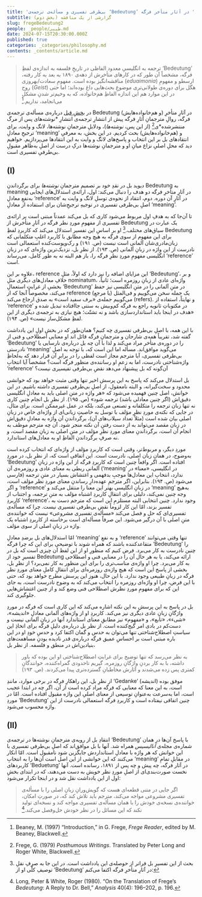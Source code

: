 ```yaml
---
title: 'بی‌طرفی تفسیری و مسأله‌ی ترجمه‌ی ‘Bedeutung’ در آثار متأخر فرگه '
subtitle: گزارشی از یک مناقشه (بخشِ دوم)
slug: fregeBedeutung2
people: _people/طیبی.md
date: 2024-07-15T20:30:00.000Z
published: true
categories: _categories/philosophy.md
contents: _contents/article.md
---
```


> ترجمه‌ به انگلیسیِ معدود الفاظی در تاریخِ فلسفه به اندازه‌ی لفظِ ‘Bedeutung’ فرگه، مشخصاً آن طور که در کارهای متأخرش از دهه‌ی ۱۸۹۰ به بعد به کار رفته، مناقشه‌انگیز بوده است. مفهومِ سعادت/بهروزی (_eduaimonia_) ارسطو و مفهومِ روح (_Geist_) هگل برای دوره‌ی طولانی‌تری موضوعِ بحث‌هایی داغ بوده‌اند؛ اما حتی در این موارد هم این اندازه الفاظِ هم‌خانواده، که به وخیم‌تر شدنِ مشکل می‌انجامد، نداریم.[^1]

در [بخشِ قبل](/magazine/fregebedeutung1/) درباره‌ی مسأله‌ی ترجمه‌ی Bedeutung (و هم‌خانواده‌هایش) در آثارِ متأخرِ فرگه، روالِ مترجمانِ آثارِ فرگه پیش از انتشارِ ترجمه‌ی انتشارِ  *نوشته‌های پس از مرگ‌ منتشرشده‌‌*ی[^2] (از این پس، *نوشته‌ها*)، ودلایلِ مترجمانِ نوشته‌ها، لانگ و وایت، برای ترجیحِ معادلِ ‘meaning’ و (هم‌خانواده‌هایش) بحث کردیم. در این بخش، به معرفیِ انتقادهای بل بر این انتخاب و پاسخ‌های لانگ و وایت به این انتقادها می‌پردازیم. خواهیم دید که محلِ اصلیِ نزاع میانِ او و مترجمانِ نوشته‌ها درکِ درست از اصلِ به‌ظاهر مقبولِ بی‌طرفیِ تفسیری است. 

## (I)

دیوید بل در نقدِ خود بر تصمیم مترجمانِ _نوشته‌ها_ برای برگرداندنِ Bedeutung‌ به meaning در آثارِ متأخرِ فرگه دو هدف را دنبال می‌کند: اول، ارائه‌ی استدلال‌های ایجابی به‌نفعِ معادلِ ‘reference’ در آثارِ آن دوره. دوم، انتقاد از نحوه‌ی توسلِ لانگ و وایت به اصلِ بی‌طرفی‌ تفسیری در توجیهِ ترجیحِ‌شان برای استفاده از معادلِ ‘meaning’. 

تا آن‌جا که به هدفِ اول‌ مربوط می‌شود کاری که بل می‌کند عمدتاً مبتنی است بر ارائه‌ی تفسیری از مفهومِ موردِ نظر فرگه در آثارِ متأخرش از Bedeutung یک عبارت در سیاق‌های مختلف.[^3] او بر اساسِ این تفسیر استدلال می‌کند که کاربردِ لفظِ Bedeutung برای این مفهوم از سوی فرگه به هیچ وجه مطابق با کاربرد اغلبِ متکلمانی که زبان‌مادری‌شان آلمانی است نیست (ص. ۱۹۱) و رک‌وپوست‌کنده استعمالی است نادرست از این واژه در زبانِ آلمانی (ص. ۱۹۳). از نظرِ بل، نزدیک‌ترین واژه‌ای که در زبانِ انگلیسی مفهومِ موردِ نظرِ‌ فرگه را، باز هم البته نه به طور کامل، می‌رساند ‘reference’ است. 

علاوه بر این، reference این مزایای اضافه را نیز دارد که اولاً، مثلِ ‘Bedeutung’، و بر خلافِ معادل‌های دیگری مثلِ nominatum، واژه‌ای عادی از زبانِ روزمره است؛ ثانیاً، بخشیِ از غرابتِ استعمالِ ‘Bedeutung’ در متنِ آلمانی را در متنِ انگلیسی نیز حفظ می‌کند، مخصوصاً آنجا که از reference (یا مرجعِ) یک جمله سخن می‌گوییم و فی‌المثل می‌گوییم جمله‌ی «برف سفید است» به صدق ارجاع می‌کند (refers). و نهایتاً، استفاده از ‘reference’ در مکتوباتِ ثانویه راجع به فرگه کم‌وبیش به سنتی جاافتاده تبدیل شده و «هدف در اینجا باید استانداردسازی باشد و نه تشتّت؛ هیچ نیازی به ترجمه‌ی دیگری از این لفظِ مشکل‌ساز نیست» (ص. ۱۹۴).

با این همه، با اصلِ بی‌طرفی تفسیری چه کنیم؟ همان‌طور که در بخشِ اولِ این یادداشت گفته شد، تقریباً همه‌ی شارحان و مترجمانِ فرگه قائل اند او معنایی اصطلاحی و فنی از ‘Bedeutung’ را در دوره‌ی متأخر مراد می‌کند و لذا با آن چه بل درباره‌ی نارسایی یا نادرستی ‘meaning’ می‌گوید موافق‌اند. مسأله اما این است که، با توجه به اصلِ بی‌طرفی تفسیری، آیا مترجم مجاز است لفظی را در برابرِ آن قرار دهد که به‌لحاظِ واژه‌شناختی نادرست، اما به زعمِ او رساننده‌ی منظور فرگه است؟ مشخصاً آیا انتخابِ ‘reference’ آن‌گونه که بل پیشنهاد می‌دهد نقضِ بی‌طرفی تفیسیری نیست؟

بل استدلال می‌کند که پاسخ به این پرسش اخیر تنها وقتی مثبت خواهد بود که خوانشی محدود و سخت‌گیرانه، و البته نامعقول، از اصلِ بی‌طرفی تفسیری داشته باشیم. در این خوانش، اصل چنین فهمیده می‌شود که «هر واژه در متنِ اصلی باید به معادلِ انگلیسی دقیق‌اش (اگر چنین معادلی باشد) ترجمه شود» (ص. ۱۹۵). از نظرِ بل انجام چنین کاری نه تنها زبان ترجمه را متکلفانه و تصنعی می‌کند، بلکه در عمل غیرممکن است. برای مثال، در جایی که نکته‌ی موردِ نظرِ مؤلف با توسل به خاصیتِ زبانی‌ای از واژه‌ای خاص در زبانِ اصلی بیان شده است (مثلاً تعداد سیلاب‌های آن)، برگرداندنِ آن واژه به معادلِ دقیق‌اش در زبان مقصد می‌تواند به از دست رفتنِ آن نکته منجر شود. آن چه مترجم موظف به انجام آن است، برگرداندنِ معنای موردِ نظرِ مؤلف در متنِ اصلی به زبانِ مقصد است، و نه صرفِ برگرداندنِ الفاظِ او به معادل‌های استاندارد. 

موردِ دیگر، و مربوط‌تر، وقتی است که کاربردِ مؤلف از واژه‌ای که انتخاب کرده است به‌وضوح، در همان زبان اصلی، نادرست است. این اتفاقی است که، از نظرِ بل، در موردِ ‘Bedeutung’ افتاده است. اگر واقعاً چنین است که کاربردِ فرگه از این واژه در زبانِ آلمانی ربطی به معنای عادی و روزمره‌ی آن (‘meaning’ در انگلیسی، «معنا» در فارسی) ندارد، انتخابِ این معادل‌ها موجبِ بدفهمی و اغتشاش بسیار در متنِ ترجمه می‌شود (ص. ۱۹۴). بنابراین، اگر مترجمِ عهده‌دارِ رساندنِ معنای موردِ نظر مؤلف است، و اگر ‘reference’ در زبانِ انگلیسی بهتر این معنا را منتقل می‌کند و ‘meaning’ به‌هیچ وجه چنین نمی‌کند، دلیلی برای انتقالِ کاربردِ اشتباه مؤلف به متنِ ترجمه، و اجتناب از کاربردِ  ‘reference’، وجود ندارد. چنین انتخابی البته مستلزمِ این است که مترجم دست به تفسیر بزند، امّا این کار لزوماً نقضِ بی‌طرفی تفسیری نیست. چرا که مسأله‌ی تفسیری‌ای که حل و فصل می‌کند «مسأله‌ی تفسیری مشروعی» نیست که خواننده‌ی متنِ اصلی با آن درگیر می‌شود. این صرفاً مسأله‌ای است برخاسته از کاربردِ اشتباه یک واژه در زبانِ اصلی از سوی مؤلف. 

امّا استدلال‌های بل برضدِ معادلِ ‘meaning’ و به نفعِ ‘reference’ تنها وقتی می‌توانند متقاعدکننده‌ باشند  که همراه شوند با توضیحی برای این که چرا فرگه ‘Bedeutung’ را چنین نادرست به کار می‌برد. فرض کنیم که منظورِ او از این لفظ آن چیزی است که بل در تفسیرِ خود از Bedeutung ارائه می‌کند، یا به هر حال آن را در معنایی فنی و اصطلاحی به کار می‌برد. چرا او واژه‌ی مناسب‌تری را برای این منظور به کار نمی‌برد؟ از نظرِ بل، بخشی از پاسخ این است که هیچ واژه‌ی روزمره‌ای برای انتقالِ کاملِ معنای موردِ نظر فرگه در زبانِ طبیعی وجود ندارد. با این حال، هنوز این پرسش مطرح خواهد بود که، حتی با این فرض، چرا او واژه‌ای روزمره را انتخاب می‌کند که به وضوح نادرست است، به جای این که برای مفهومِ موردِ نظرش اصطلاحی فنی وضع کند و از چنین اغتشاش‌هایی جلوگیری کند.

بل در پاسخ به این پرسش به این نکته اشاره می‌کند که این کاری است که فرگه در موردِ واژگانِ زبانِ عادی دیگری نیز می‌کند. کاربردِ او از واژه‌های آلمانی معادلِ «اندیشه»، «شیء»، «تابع»، و «مفهوم» نیز مطابقِ معنای استاندارد آنها در زبانِ آلمانی نیست و دست‌کم در بادی امر گیج‌کننده است. از نظر بل درباره‌ی دلیلِ فرگه برای اتخاذِ این سیاستِ اصطلاح‌شناختی تنها می‌توان به حدس و گمان اکتفا کرد و حدسِ خودِ او در این باره مبتنی است بر احساسِ عمیق فرگه درباره‌ی قدر نادیده بودنِ مساهمت‌های بنیادین‌اش در منطق و فلسفه. از نظر بل،

> به نظر می‌رسد که تنها توضیح برای غرابتِ اصطلاح‌شناختی او این بوده که باور داشته، با به کار بردنِ واژگانِ روزمره، گیریم تاحدودی گمراه‌کننده، خوانندگانِ کمتری پس زده می‌شدند و آثارش مخاطبانِ گسترده‌تری پیدا می‌کردند. (ص. ۱۹۳)

از نظرِ بل، این راهکارِ فرگه در برخی موارد، مانندِ ‘Gedanke’ (اندیشه) موفق بوده است، به این معنا که معنایی که فرگه مراد کرده است از آن، اگر چه در ابتدا عجیب است، اما به‌سرعت به‌عنوانِ توسیعی از معنای اصلیِ این واژه مقبول افتاده است. امّا در موردِ ‘Bedeutung’ چنین اتفاقی نیفتاده است و کاربردِ فرگه استعمالی نادرست از این واژه محسوب می‌شود. 

## (II)

انتقادِ بل از رویه‌ی مترجمانِ نوشته‌ها در ترجمه‌ی ‘Bedeutung’ با پاسخ آن‌ها در همان شماره‌ی مجله‌ی _آنالیسیس_ همراه شد. آنها با بل موافق‌اند که اصلِ بی‌طرفی تفسیری با این خوانش که هر واژه با معادلِ استانداردش جایگزین شود نامقبول است. امّا انکار می‌کنند که این خوانشی از این اصل است آن‌ها را به انتخابِ ‘meaning’ در مقابلِ تمامِ کاربردهای ‘Beduetung’ در آثار فرگه، چه پیش و چه پس از ۱۸۹۱، رسانده است. آنها نخست صورت‌بندی‌ای از اصلِ موردِ نظر خویش به دست می‌دهند، که در ابتدای بخشِ اول از این یادداشت نقل شد و در اینجا تکرار می‌شود:‌

> اگر جایی در متنی قطعه‌ای هست که گویش‌ورانِ زبانِ اصلی را با مسأله‌ی تفسیری مشروعی مواجه می‌کند، مترجم باید تلاش کند که، در صورتِ امکان، خواننده‌ی نسخه‌ی خودش را با همان مسأله‌ی تفسیری مواجه کند و نسخه‌ای تولید نکند که این مسائل را در نظر خودش حل‌وفصل می‌کند.[^4]




[^1]: Beaney, M. (1997) “Introduction,” in G. Frege, _Frege Reader_, edited by M. Beaney, Blackwell. 
[^2]: Frege, G. (1979) _Posthumous Writings_. Translated by Peter Long and Roger White, Blackwell.
[^3]: بحث از این تفسیرِ بل فراتر از حوصله‌ی این یادداشت است. در این جا به صرفِ نقلِ توصیفِ کلّی او از ‘Bedeutung’ در آثارِ متأخرِ فرگه اکتفا می‌کنم:
[^4]: Long, Peter & White, Roger (1980). “On the Translation of Frege’s _Bedeutung_: A Reply to Dr. Bell,” _Analysis_ 40(4): 196–202, p. 196. 



